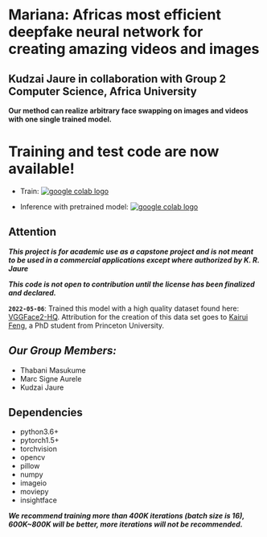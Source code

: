 # Mariana: Africas most efficient deepfake neural network for creating amazing videos and images
## Kudzai Jaure in collaboration with Group 2 Computer Science, Africa University

**Our method can realize **arbitrary face swapping** on images and videos with **one single trained model**.**

# Training and test code are now available!
- Train: [ <a href="https://colab.research.google.com/github/kudzaijaure-dot/Mariana/blob/main/train.ipynb"><img src="https://colab.research.google.com/assets/colab-badge.svg" alt="google colab logo"></a>](https://colab.research.google.com/github/neuralchen/SimSwap/blob/main/train.ipynb) 

- Inference with pretrained model:   [ <a href="https://colab.research.google.com/github/kudzaijaure-dot/Mariana/blob/main/Mariana%20colab.ipynb"><img src="https://colab.research.google.com/assets/colab-badge.svg" alt="google colab logo"></a>](https://colab.research.google.com/github/neuralchen/SimSwap/blob/main/train.ipynb)


## Attention
***This project is for academic use as a capstone project and is not meant to be used in a commercial applications except where authorized by K. R. Jaure***

***This code is not open to contribution until the license has been finalized and declared.***


**`2022-05-06`**: 
Trained this model with a high quality dataset found here: [VGGFace2-HQ](https://drive.google.com/drive/folders/1ZHy7jrd6cGb2lUa4qYugXe41G_Ef9Ibw?usp=sharing). Attribution for the creation of this data set goes to [Kairui Feng](https://scholar.google.com.hk/citations?user=4N5hE8YAAAAJ&hl=zh-CN), a PhD student from Princeton University.

## ***Our Group Members:***
- Thabani Masukume
- Marc Signe Aurele
- Kudzai Jaure

## Dependencies
- python3.6+
- pytorch1.5+
- torchvision
- opencv
- pillow
- numpy
- imageio
- moviepy
- insightface


***We recommend training more than 400K iterations (batch size is 16), 600K~800K will be better, more iterations will not be recommended.***

